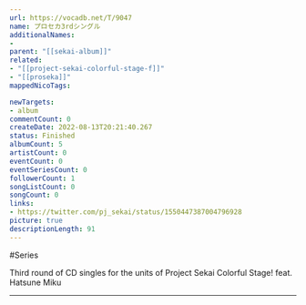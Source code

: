 ```yaml
---
url: https://vocadb.net/T/9047
name: プロセカ3rdシングル
additionalNames: 
- 
parent: "[[sekai-album]]"
related:
- "[[project-sekai-colorful-stage-f]]"
- "[[proseka]]"
mappedNicoTags:

newTargets:
- album
commentCount: 0
createDate: 2022-08-13T20:21:40.267
status: Finished
albumCount: 5
artistCount: 0
eventCount: 0
eventSeriesCount: 0
followerCount: 1
songListCount: 0
songCount: 0
links: 
- https://twitter.com/pj_sekai/status/1550447387004796928
picture: true
descriptionLength: 91
---
```


#Series

Third round of CD singles for the units of Project Sekai Colorful Stage! feat. Hatsune Miku

---

